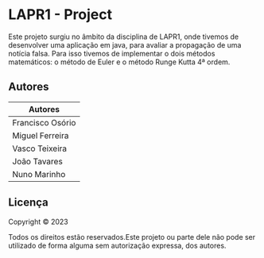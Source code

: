 # LAPR1 - Project

Este projeto surgiu no âmbito da disciplina de LAPR1, onde tivemos de desenvolver uma aplicação em java, para avaliar a propagação de uma notícia falsa. Para isso tivemos de implementar o dois métodos matemáticos: o método de Euler e o método Runge Kutta 4ª ordem.

## Autores 
| Autores  |
| ------------- | 
| Francisco Osório  | 
| Miguel Ferreira  |
| Vasco Teixeira  | 
| João Tavares  |
| Nuno Marinho  |


## Licença
<p>Copyright © 2023</p>
<p>Todos os direitos estão reservados.Este projeto ou parte dele não pode ser utilizado de forma alguma sem autorização expressa, dos autores.</p>
  

